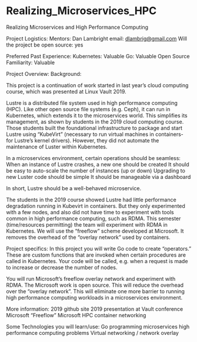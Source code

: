 # Realizing_Microservices_HPC
Realizing Microservices and High Performance Computing

Project Logistics:
Mentors: Dan Lambright email: dlambrig@gmail.com
Will the project be open source: yes
 
Preferred Past Experience:
Kubernetes: Valuable
Go: Valuable 
Open Source Familiarity: Valuable 

Project Overview:
Background: 

This project is a continuation of work started in last year’s cloud computing course, which was presented at Linux Vault 2019. 
 
Lustre is a distributed file system used in high performance computing (HPC). Like other open source file systems (e.g. Ceph), it can run in Kubernetes, which extends it to the microservices world. This simplifies its management, as shown by students in the 2019 cloud computing course. Those students built the foundational infrastructure to package and start Lustre using “KubeVirt” (necessary to run virtual machines in containers- for Lustre’s kernel drivers). However, they did not automate the maintenance of Luster within Kubernetes. 

In a microservices environment, certain operations should be seamless:
When an instance of Lustre crashes, a new one should be created
It should be easy to auto-scale the number of instances (up or down)
Upgrading to new Luster code should be simple
It should be manageable via a dashboard

In short, Lustre should be a well-behaved microservice.
 
The students in the 2019 course showed Lustre had little performance degradation running in Kubevirt in containers. But they only experimented with a few nodes, and also did not have time to experiment with tools common in high performance computing, such as RDMA. This semester (time/resources permitting) the team will experiment with RDMA in Kubernetes. We will use the “freeflow” scheme developed at Microsoft. It removes the overhead of the “overlay network” used by containers. 
 
Project specifics: In this project you will write Go code to create “operators.” These are custom functions that are invoked when certain procedures are called in Kubernetes. Your code will be called, e.g. when a request is made to increase or decrease the number of nodes. 

You will run Microsoft’s freeflow overlay network and experiment with RDMA. The Microsoft work is open source. This will reduce the overhead over the “overlay network”. This will eliminate one more barrier to running high performance computing workloads in a microservices environment. 

More information:
2019 github site
2019 presentation at Vault conference
Microsoft “Freeflow”
Microsoft HPC container networking


Some Technologies you will learn/use:
Go programming
microservices
high performance computing problems
Virtual networking / network overlay
